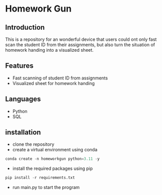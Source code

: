 # Homework Gun


## Introduction

This is a repository for an wonderful device that users could ont only fast scan the student ID from their assignments, but also turn the situation of homework handing into a visualized sheet.

## Features

- Fast scanning of student ID from assignments
- Visualized sheet for homework handing

## Languages
- Python
- SQL


## installation

- clone the repository
- create a virtual environment using conda
```python
conda create -n homeworkgun python=3.11 -y
```
- install the required packages using pip
```python
pip install -r requirements.txt
```


- run main.py to start the program